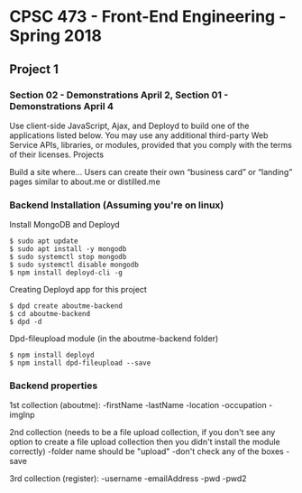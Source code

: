 # CPSC 473 - Front-End Engineering - Spring 2018
## Project 1
### Section 02 - Demonstrations April 2, Section 01 - Demonstrations April 4

Use client-side JavaScript, Ajax, and Deployd to build one of the applications listed below. You may use any additional third-party Web Service APIs, libraries, or modules, provided that you comply with the terms of their licenses.
Projects

Build a site where...
Users can create their own “business card” or “landing” pages similar to about.me or distilled.me

### Backend Installation (Assuming you're on linux)
Install MongoDB and Deployd
```
$ sudo apt update
$ sudo apt install -y mongodb
$ sudo systemctl stop mongodb
$ sudo systemctl disable mongodb
$ npm install deployd-cli -g
```

Creating Deployd app for this project
```
$ dpd create aboutme-backend
$ cd aboutme-backend
$ dpd -d
```
Dpd-fileupload module (in the aboutme-backend folder)
```
$ npm install deployd
$ npm install dpd-fileupload --save
```

### Backend properties
1st collection (aboutme):
  -firstName
  -lastName
  -location
  -occupation
  -imgInp
  
 2nd collection (needs to be a file upload collection, if you don't see any option to create a file upload collection then you didn't install the module correctly)
   -folder name should be "upload"
   -don't check any of the boxes
   -save
   
 3rd collection (register):
   -username
   -emailAddress
   -pwd
   -pwd2


